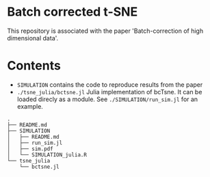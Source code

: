 # Batch corrected t-SNE
This repository is associated with the paper 'Batch-correction of high dimensional data'.

# Contents 
- `SIMULATION` contains the code to reproduce results from the paper
- `./tsne_julia/bctsne.jl` Julia implementation of bcTsne. It can be loaded direcly as a module. See `./SIMULATION/run_sim.jl` for an example.

```
.
├── README.md
├── SIMULATION
│   ├── README.md
│   ├── run_sim.jl
│   ├── sim.pdf
│   └── SIMULATION_julia.R
└── tsne_julia
    └── bctsne.jl
```
